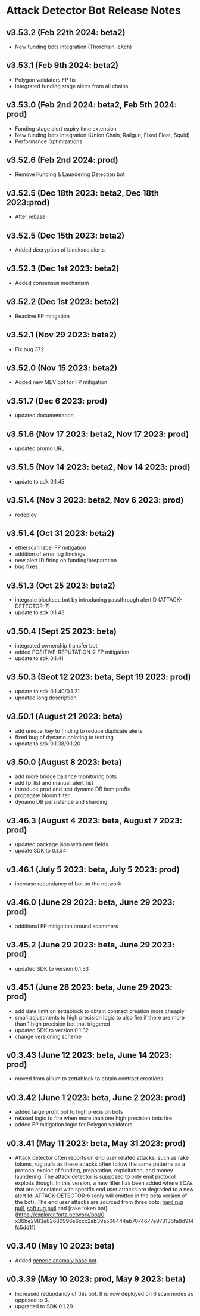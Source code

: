 # Attack Detector Bot Release Notes

## v3.53.2 (Feb 22th 2024: beta2)

- New funding bots integration (Thorchain, eXch)

## v3.53.1 (Feb 9th 2024: beta2)

- Polygon validators FP fix
- Integrated funding stage alerts from all chains

## v3.53.0 (Feb 2nd 2024: beta2, Feb 5th 2024: prod)

- Funding stage alert expiry time extension
- New funding bots integration (Union Chain, Railgun, Fixed Float, Squid)
- Performance Optimizations

## v3.52.6 (Feb 2nd 2024: prod)

- Remove Funding & Laundering Detection bot

## v3.52.5 (Dec 18th 2023: beta2, Dec 18th 2023:prod)

- After rebase

## v3.52.5 (Dec 15th 2023: beta2)

- Added decryption of blocksec alerts

## v3.52.3 (Dec 1st 2023: beta2)

- Added consensus mechanism

## v3.52.2 (Dec 1st 2023: beta2)

- Reactive FP mitigation

## v3.52.1 (Nov 29 2023: beta2)

- Fix bug 372

## v3.52.0 (Nov 15 2023: beta2)

- Added new MEV bot for FP mitigation

## v3.51.7 (Dec 6 2023: prod)

- updated documentation

## v3.51.6 (Nov 17 2023: beta2, Nov 17 2023: prod)

- updated promo URL

## v3.51.5 (Nov 14 2023: beta2, Nov 14 2023: prod)

- update to sdk 0.1.45

## v3.51.4 (Nov 3 2023: beta2, Nov 6 2023: prod)

- redeploy

## v3.51.4 (Oct 31 2023: beta2)

- etherscan label FP mitigation
- addition of error log findings
- new alert ID firing on funding/preparation
- bug fixes

## v3.51.3 (Oct 25 2023: beta2)

- integrate blocksec bot by introducing passthrough alertID (ATTACK-DETECTOR-7)
- update to sdk 0.1.43

## v3.50.4 (Sept 25 2023: beta)

- integrated ownership transfer bot
- added POSITIVE-REPUTATION-2 FP mitigation
- update to sdk 0.1.41

## v3.50.3 (Seot 12 2023: beta, Sept 19 2023: prod)

- update to sdk 0.1.40/0.1.21
- updated long description

## v3.50.1 (August 21 2023: beta)

- add unique_key to finding to reduce duplicate alerts
- fixed bug of dynamo pointing to test tag
- update to sdk 0.1.38/0.1.20

## v3.50.0 (August 8 2023: beta)

- add more bridge balance monitoring bots
- add fp_list and manual_alert_list
- introduce prod and test dynamo DB item prefix
- propagate bloom filter
- dynamo DB persistence and sharding

## v3.46.3 (August 4 2023: beta, August 7 2023: prod)

- updated package.json with new fields
- update SDK to 0.1.34

## v3.46.1 (July 5 2023: beta, July 5 2023: prod)

- increase redundancy of bot on the network

## v3.46.0 (June 29 2023: beta, June 29 2023: prod)

- additional FP mitigation around scammers

## v3.45.2 (June 29 2023: beta, June 29 2023: prod)

- updated SDK to version 0.1.33

## v3.45.1 (June 28 2023: beta, June 29 2023: prod)

- add date limit on zettablock to obtain contract creation more cheaply
- small adjustments to high precision logic to also fire if there are more than 1 high precision bot that triggered
- updated SDK to version 0.1.32
- change versioning scheme

## v0.3.43 (June 12 2023: beta, June 14 2023: prod)

- moved from allium to zettablock to obtain contract creations

## v0.3.42 (June 1 2023: beta, June 2 2023: prod)

- added large profit bot to high precision bots
- relaxed logic to fire when more than one high precision bots fire
- added FP mitigation logic for Polygon validators

## v0.3.41 (May 11 2023: beta, May 31 2023: prod)

- Attack detector often reports on end user related attacks, such as rake tokens, rug pulls as these attacks often follow the same patterns as a protocol exploit of funding, preparation, exploitation, and money laundering. The attack detector is supposed to only emit protocol exploits though. In this version, a new filter has been added where EOAs that are associated with specific end user attacks are degraded to a new alert Id: ATTACK-DETECTOR-6 (only will emitted in the beta version of the bot). The end user attacks are sourced from three bots: [hard rug pull](https://explorer.forta.network/bot/0xc608f1aff80657091ad14d974ea37607f6e7513fdb8afaa148b3bff5ba305c15), [soft rug pull](https://explorer.forta.network/bot/0x1a6da262bff20404ce35e8d4f63622dd9fbe852e5def4dc45820649428da9ea1) and [rake token bot](https://explorer.forta.network/bot/0 x36be2983e82680996e6ccc2ab39a506444ab7074677e973136fa8d914fc5dd11)

## v0.3.40 (May 10 2023: beta)

- Added [generic anomaly base bot](https://explorer.forta.network/bot/0x644b77e0d77d68d3841a55843dcdd61840ad3ca09f7e1ab2d2f5191c35f4a998).

## v0.3.39 (May 10 2023: prod, May 9 2023: beta)

- Increased redundancy of this bot. It is now deployed on 6 scan nodes as opposed to 3.
- upgraded to SDK 0.1.29.
